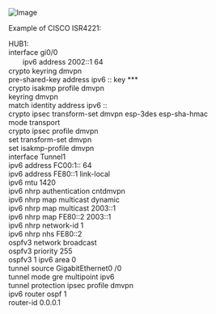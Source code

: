 ![Image](https://github.com/silence-kai/IPsecVPN/blob/master/DMVPN%20over%20IPv6/dmvpnV6.png)

Example of CISCO ISR4221:  
  
HUB1:  
interface gi0/0  
　　ipv6 address 2002::1 64  
crypto keyring dmvpn   
    pre-shared-key address ipv6 :: key ***  
crypto isakmp profile dmvpn  
    keyring dmvpn   
    match identity address ipv6 ::  
crypto ipsec transform-set dmvpn esp-3des esp-sha-hmac    
    mode transport  
crypto ipsec profile dmvpn  
    set transform-set dmvpn  
    set isakmp-profile dmvpn  
interface Tunnel1  
    ipv6 address FC00:1:: 64  
    ipv6 address FE80::1 link-local   
    ipv6 mtu 1420  
    ipv6 nhrp authentication cntdmvpn  
    ipv6 nhrp map multicast dynamic  
    ipv6 nhrp map multicast 2003::1  
    ipv6 nhrp map FE80::2 2003::1  
    ipv6 nhrp network-id 1  
    ipv6 nhrp nhs FE80::2  
    ospfv3 network broadcast  
    ospfv3 priority 255  
    ospfv3 1 ipv6 area 0  
    tunnel source GigabitEthernet0 /0  
    tunnel mode gre multipoint ipv6  
    tunnel protection ipsec profile dmvpn  
ipv6 router ospf 1  
    router-id 0.0.0.1  
